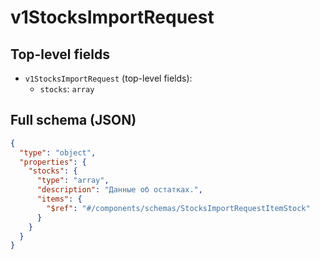 # v1StocksImportRequest

## Top-level fields
- `v1StocksImportRequest` (top-level fields):
  - `stocks`: `array`

## Full schema (JSON)
```json
{
  "type": "object",
  "properties": {
    "stocks": {
      "type": "array",
      "description": "Данные об остатках.",
      "items": {
        "$ref": "#/components/schemas/StocksImportRequestItemStock"
      }
    }
  }
}
```
